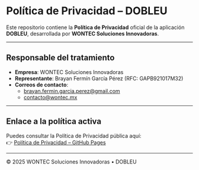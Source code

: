 # Política de Privacidad – DOBLEU

Este repositorio contiene la **Política de Privacidad** oficial de la aplicación **DOBLEU**, desarrollada por **WONTEC Soluciones Innovadoras**.

---

## Responsable del tratamiento

- **Empresa**: WONTEC Soluciones Innovadoras  
- **Representante**: Brayan Fermín García Pérez (RFC: GAPB921017M32)  
- **Correos de contacto**:
  - brayan.fermin.garcia.perez@gmail.com  
  - contacto@wontec.mx

---

## Enlace a la política activa

Puedes consultar la Política de Privacidad pública aquí:  
👉 [Política de Privacidad – GitHub Pages](https://Fermin177.github.io/dobleu-privacy-policy/)

---

© 2025 WONTEC Soluciones Innovadoras • DOBLEU
